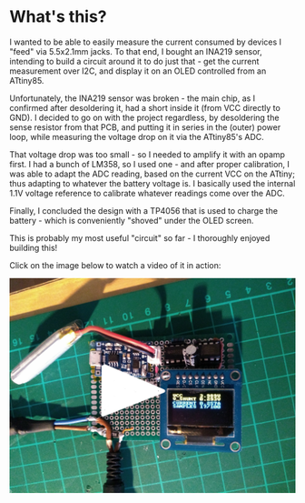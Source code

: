 # What's this?

I wanted to be able to easily measure the current consumed by devices I "feed"
via 5.5x2.1mm jacks. To that end, I bought an INA219 sensor, intending to build
a circuit around it to do just that - get the current measurement over I2C, and
display it on an OLED controlled from an ATtiny85. 

Unfortunately, the INA219 sensor was broken - the main chip, as I confirmed
after desoldering it, had a short inside it (from VCC directly to GND). 
I decided to go on with the project regardless, by desoldering the sense resistor
from that PCB, and putting it in series in the (outer) power loop, while
measuring the voltage drop on it via the ATtiny85's ADC.

That voltage drop was too small - so I needed to amplify it with an opamp
first. I had a bunch of LM358, so I used one - and after proper calibration,
I was able to adapt the ADC reading, based on the current VCC on the ATtiny;
thus adapting to whatever the battery voltage is. I basically used the 
internal 1.1V voltage reference to calibrate whatever readings come over
the ADC.

Finally, I concluded the design with a TP4056 that is used to charge the
battery - which is conveniently "shoved" under the OLED screen.

This is probably my most useful "circuit" so far - I thoroughly enjoyed building this!

Click on the image below to watch a video of it in action:

<center>
<a href="https://youtu.be/oiJNlLIr0lw" target="_blank">
<img src="contrib/snapshot.jpg">
</a>
</center>
